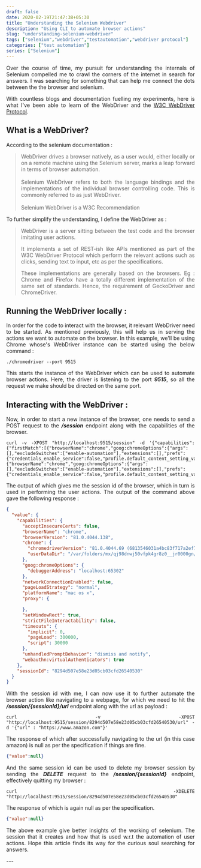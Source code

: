 ```yaml
---
draft: false
date: 2020-02-19T21:47:38+05:30
title: "Understanding the Selenium Webdriver"
description: "Using CLI to automate browser actions"
slug: "understanding-selenium-webdriver"
tags: ["selenium","webdriver","testautomation","webdriver protocol"]
categories: ["test automation"]
series: ["Selenium"]
---
```

<div style="text-align: justify">
Over the course of time, my pursuit for understanding the internals of Selenium compelled me to crawl the corners of the internet
in search for answers. I was searching for something that can help me connect the dots between the the browser and selenium.

With countless blogs and documentation fuelling my experiments, here is what I've been able to learn of the WebDriver and the [W3C WebDriver Protocol](https://w3c.github.io/webdriver/).

## What is a WebDriver?

<div style="text-align: justify">
According to the selenium documentation :

<blockquote>
WebDriver drives a browser natively, as a user would, either locally or on a remote machine using the Selenium server, marks a leap forward in terms of browser automation.
<br/>
<br/>
Selenium WebDriver refers to both the language bindings and the implementations of the individual browser controlling code. This is commonly referred to as just WebDriver.
<br/>
<br/>
Selenium WebDriver is a W3C Recommendation
</blockquote>

To further simplify the understanding, I define the WebDriver as  :

<blockquote>
WebDriver is a server sitting between the test code and the browser imitating user actions.

It implements a set of REST-ish like APIs mentioned as part of the W3C WebDriver Protocol which perform the relevant actions such as clicks, sending text to input, etc as per the specifications.

These implementations are generally based on the browsers. Eg : Chrome and Firefox have a totally different implementation of the same set of standards. Hence, the requirement of GeckoDriver and ChromeDriver.
</blockquote>

## Running the WebDriver locally :
In order for the code to interact with the browser, it relevant WebDriver need to be started. As mentioned previously, this will help us in serving the actions we want to automate on the browser. In this example, we'll be using Chrome whose's WebDriver instance can be started using the below command :

```shell
./chromedriver --port 9515
```

This starts the instance of the WebDriver which can be used to automate browser actions. Here, the driver is listening to the port <strong><em>9515</em></strong>, so all the request we make should be directed on the same port.

## Interacting with the WebDriver :

Now, in order to start a new instance of the browser, one needs to send a POST request to the <strong><em>/session</em></strong> endpoint along with the capabilities of the browser.

```shell
curl -v -XPOST "http://localhost:9515/session" -d '{"capabilities":{"firstMatch":[{"browserName":"chrome","goog:chromeOptions":{"args":[],"excludeSwitches":["enable-automation"],"extensions":[],"prefs":{"credentials_enable_service":false,"profile.default_content_setting_values.notifications":1,"profile.default_content_settings.popups":0,"profile.password_manager_enabled":false}}}]},"desiredCapabilities":{"browserName":"chrome","goog:chromeOptions":{"args":[],"excludeSwitches":["enable-automation"],"extensions":[],"prefs":{"credentials_enable_service":false,"profile.default_content_setting_values.notifications":1,"profile.default_content_settings.popups":0,"profile.password_manager_enabled":false}}}}'
```

The output of which gives me the session id of the browser, which in turn is used in performing the user actions. The output of the command above gave the following response :

```json
{
  "value": {
    "capabilities": {
      "acceptInsecureCerts": false,
      "browserName": "chrome",
      "browserVersion": "81.0.4044.138",
      "chrome": {
        "chromedriverVersion": "81.0.4044.69 (6813546031a4bc83f717a2ef7cd4ac6ec1199132-refs/branch-heads/4044@{#776})",
        "userDataDir": "/var/folders/mx/qj98dnwj50vfpk4gr8z0__jr0000gn/T/.com.google.Chrome.B4BYFs"
      },
      "goog:chromeOptions": {
        "debuggerAddress": "localhost:65302"
      },
      "networkConnectionEnabled": false,
      "pageLoadStrategy": "normal",
      "platformName": "mac os x",
      "proxy": {

      },
      "setWindowRect": true,
      "strictFileInteractability": false,
      "timeouts": {
        "implicit": 0,
        "pageLoad": 300000,
        "script": 30000
      },
      "unhandledPromptBehavior": "dismiss and notify",
      "webauthn:virtualAuthenticators": true
    },
    "sessionId": "8294d507e58e23d05cb03cfd26540530"
  }
}
```

With the session id with me, I can now use it to further automate the browser action like navigating to a webpage, for which we need to hit the <strong><em>/session/{sessionId}/url</em></strong> endpoint along with the url as payload :

```shell
curl -v -XPOST "http://localhost:9515/session/8294d507e58e23d05cb03cfd26540530/url" -d '{"url" : "https://www.amazon.com"}'
```

The response of which after successfully navigating to the url (in this case amazon) is null as per the specification if things are fine.

```json
{"value":null}
```

And the same session id can be used to delete my browser session by sending the <strong><em>DELETE</em></strong> request to the <strong><em>/session/{sessionId}</em></strong> endpoint, effectively quitting my browser :

```shell
curl -XDELETE "http://localhost:9515/session/8294d507e58e23d05cb03cfd26540530"
```

The response of which is again null as per the specification.

```json
{"value":null}
```

The above example give better insights of the working of selenium. The session that it creates and how that is used w.r.t the automation of user actions. Hope this article finds its way for the curious soul searching for answers.
</div>
---
